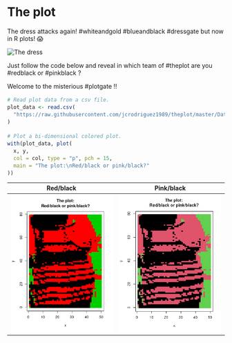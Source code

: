 
# The plot

The dress attacks again\! \#whiteandgold \#blueandblack \#dressgate but
now in R plots\! 😱

![The
dress](https://upload.wikimedia.org/wikipedia/en/a/a8/The_Dress_%28viral_phenomenon%29.png)

Just follow the code below and reveal in which team of \#theplot are you
\#redblack or \#pinkblack ?

Welcome to the misterious \#plotgate \!\!

``` r
# Read plot data from a csv file.
plot_data <- read.csv(
  "https://raw.githubusercontent.com/jcrodriguez1989/theplot/master/Data/the_dress.csv"
)

# Plot a bi-dimensional colored plot.
with(plot_data, plot(
  x, y,
  col = col, type = "p", pch = 15,
  main = "The plot:\nRed/black or pink/black?"
))
```

|                                            Red/black                                             |                                                Pink/black                                                 |
| :----------------------------------------------------------------------------------------------: | :-------------------------------------------------------------------------------------------------------: |
| ![The plot](https://raw.githubusercontent.com/jcrodriguez1989/theplot/master/Output/theplot.png) | ![The same plot](https://raw.githubusercontent.com/jcrodriguez1989/theplot/master/Output/thesameplot.png) |
